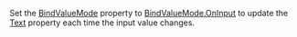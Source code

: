 Set the [BindValueMode](https://docs.devexpress.com/Blazor/DevExpress.Blazor.Base.DxTextEditorBase.BindValueMode) property to [BindValueMode.OnInput](https://docs.devexpress.com/Blazor/DevExpress.Blazor.BindValueMode) to update the [Text](https://docs.devexpress.com/Blazor/DevExpress.Blazor.Base.DxTextEditorBase.Text) property each time the input value changes.
